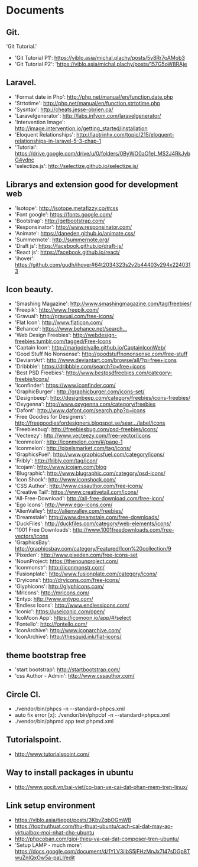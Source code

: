 # Documents
## Git.
'Git Tutorial.'
- 'Git Tutorial P1': https://viblo.asia/michal.plachy/posts/5y8Rr7oAMob3
- 'Git Tutorial P2': 'https://viblo.asia/michal.plachy/posts/157G5oW8RAje

## Laravel.
- 'Format date in Php': http://php.net/manual/en/function.date.php
- 'Strtotime': http://php.net/manual/en/function.strtotime.php
- 'Sysntax': http://cheats.jesse-obrien.ca/
- 'Laravelgenerator': http://labs.infyom.com/laravelgenerator/
- 'Intervention Image': http://image.intervention.io/getting_started/installation
- 'Eloquent Relationships': http://laptrinhx.com/topic/215/eloquent-relationships-in-laravel-5-3-chap-1
- 'Tutorial': https://drive.google.com/drive/u/0/folders/0ByWO0aO1eI_MS2J4RkJybG4ydnc
- 'selectize.js': http://selectize.github.io/selectize.js/

## Librarys and extension good for development web
- 'Isotope': http://isotope.metafizzy.co/#css
- 'Font google': https://fonts.google.com/
- 'Bootstrap': http://getbootstrap.com/
- 'Responsinator': http://www.responsinator.com/
- 'Animate': https://daneden.github.io/animate.css/
- 'Summernote': http://summernote.org/
- 'Draft js': https://facebook.github.io/draft-js/
- 'React js': https://facebook.github.io/react/
- 'ihover': https://github.com/gudh/ihover#64t2034323s2v2b44403v294x2240313

## Icon beauty.
- 'Smashing Magazine': http://www.smashingmagazine.com/tag/freebies/
- 'Freepik': http://www.freepik.com/
- 'Gravual': http://gravual.com/free-icons/
- 'Flat Icon': http://www.flaticon.com/
- 'Behance': https://www.behance.net/search…
- 'Web Design Freebies': http://webdesign-freebies.tumblr.com/tagged/Free-Icons
- 'Captain Icon': http://mariodelvalle.github.io/CaptainIconWeb/
- 'Good Stuff No Nonsense': http://goodstuffnononsense.com/free-stuff
- 'DeviantArt': http://www.deviantart.com/browse/all/?q=free+icons
- 'Dribbble': https://dribbble.com/search?q=free+icons
- 'Best PSD Freebies': http://www.bestpsdfreebies.com/category-freebie/icons/
- 'Iconfinder': https://www.iconfinder.com/
- 'GraphicBurger': http://graphicburger.com/icons-set/
- 'Designbeep': http://designbeep.com/category/freebies/icons-freebies/
- 'Oxygenna': http://www.oxygenna.com/category/freebies
- 'Dafont': http://www.dafont.com/search.php?q=icons
- 'Free Goodies for Designers': http://freegoodiesfordesigners.blogspot.se/sear…/label/icons
- 'Freebiesbug': http://freebiesbug.com/psd-freebies/icons/
- 'Vecteezy': http://www.vecteezy.com/free-vector/icons
- 'Iconmelon': http://iconmelon.com/#/page-1
- 'Iconmelon': http://pixelsmarket.com/tag/icons/
- 'GraphicsFuel': http://www.graphicsfuel.com/category/icons/
- 'Fribly': http://fribly.com/tag/icon/
- 'Icojam': http://www.icojam.com/blog
- 'Blugraphic': http://www.blugraphic.com/category/psd-icons/
- 'Icon Shock': http://www.iconshock.com/
- 'CSS Author': http://www.cssauthor.com/free-icons/
- 'Creative Tail': https://www.creativetail.com/icons/
- 'All-Free-Download': http://all-free-download.com/free-icon/
- 'Ego Icons': http://www.ego-icons.com/
- 'AlienValley': http://alienvalley.com/freebies/
- 'Dreamstale': http://www.dreamstale.com/free-downloads/
- 'DuckFiles': http://duckfiles.com/category/web-elements/icons/
- '1001 Free Downloads': http://www.1001freedownloads.com/free-vectors/icons
- 'GraphicsBay': http://graphicsbay.com/category/Featured/Icon%20collection/9
- 'Pixeden': http://www.pixeden.com/free-icons-set
- 'NounProject: https://thenounproject.com/
- 'Iconmonstr': http://iconmonstr.com/
- 'Fusionplate': http://www.fusionplate.com/category/icons/
- 'Dryicons': http://dryicons.com/free-icons/
- 'Glyphicons': http://glyphicons.com/
- 'MrIcons': http://mricons.com/
- 'Entyp: http://www.entypo.com/
- 'Endless Icons': http://www.endlessicons.com/
- 'Iconic': https://useiconic.com/open/
- 'IcoMoon App': https://icomoon.io/app/#/select
- 'Fontello': http://fontello.com/
- 'IconArchive': http://www.iconarchive.com/
- 'IconArchive': http://thesquid.ink/flat-icons/

## theme bootstrap free
- 'start bootstrap': http://startbootstrap.com/
- 'css Author - Admin': http://www.cssauthor.com/

## Circle CI.
- ./vendor/bin/phpcs -n --standard=phpcs.xml
- auto fix error [x]: ./vendor/bin/phpcbf -n --standard=phpcs.xml
- ./vendor/bin/phpmd app text phpmd.xml

## Tutorialspoint.
- http://www.tutorialspoint.com/

## Way to install packages in ubuntu
- http://www.gocit.vn/bai-viet/co-ban-ve-cai-dat-phan-mem-tren-linux/

## Link setup environment
- https://viblo.asia/tieppt/posts/3KbvZqbOGmWB
- https://topthuthuat.com/thu-thuat-ubuntu/cach-cai-dat-may-ao-virtualbox-moi-nhat-cho-ubuntu
- http://phpcoban.com/gioi-thieu-va-cai-dat-composer-tren-ubuntu/
- 'Setup LAMP - much more': https://docs.google.com/document/d/1YLV3iibS5jFHzMnJx7I47sDGp8TwuZnIQxOw5a-paLI/edit
